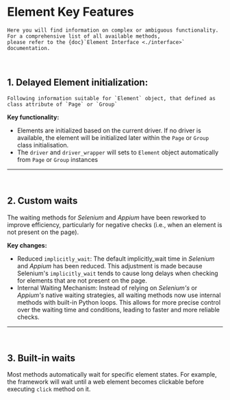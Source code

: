 # Element Key Features

```{note}
Here you will find information on complex or ambiguous functionality.
For a comprehensive list of all available methods, 
please refer to the {doc}`Element Interface <./interface>` documentation.
```

<br>

## 1. Delayed Element initialization:

```{important}
Following information suitable for `Element` object, that defined as class attribute of `Page` or `Group`
```

**Key functionality:**
- Elements are initialized based on the current driver. If no driver is available, the element will be initialized later within the `Page` or `Group` class initialisation.
- The `driver` and `driver_wrapper` will sets to `Element` object automatically from `Page` or `Group` instances


---

<br>

## 2. Custom waits
The waiting methods for _Selenium_ and _Appium_ have been reworked to improve efficiency, 
particularly for negative checks (i.e., when an element is not present on the page).

**Key changes:**
- Reduced `implicitly_wait`: The default implicitly_wait time in _Selenium_ and _Appium_ has been reduced. This adjustment is made because Selenium's `implicitly_wait` tends to cause long delays when checking for elements that are not present on the page.
- Internal Waiting Mechanism: Instead of relying on _Selenium's_ or _Appium's_ native waiting strategies, all waiting methods now use internal methods with built-in Python loops. This allows for more precise control over the waiting time and conditions, leading to faster and more reliable checks.

---

<br>


## 3. Built-in waits
Most methods automatically wait for specific element states.
For example, the framework will wait until a web element becomes clickable before executing `click` method on it.

